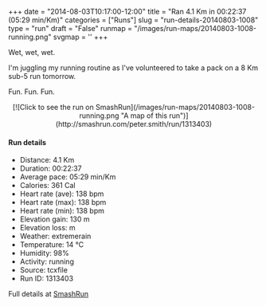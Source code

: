 +++
date = "2014-08-03T10:17:00-12:00"
title = "Ran 4.1 Km in 00:22:37 (05:29 min/Km)"
categories = ["Runs"]
slug = "run-details-20140803-1008"
type = "run"
draft = "False"
runmap = "/images/run-maps/20140803-1008-running.png"
svgmap = '<polyline points="0 51, 3 45, 14 46, 17 44, 23 35, 26 33, 45 45, 57 46, 58 47, 63 50, 70 65, 84 67, 89 62, 96 58, 99 52, 100 50, 96 37, 94 35, 84 35, 78 36, 75 38, 70 48, 66 52, 58 47, 44 44, 24 32, 19 38">'
+++

Wet, wet, wet. 

I'm juggling my running routine as I've volunteered to take a pack on a 8 Km sub-5 run tomorrow. 

Fun. Fun. Fun. 



<!--more-->

<center>
[![Click to see the run on SmashRun](/images/run-maps/20140803-1008-running.png "A map of this run")](http://smashrun.com/peter.smith/run/1313403)
</center>

#### Run details

* Distance: 4.1 Km
* Duration: 00:22:37
* Average pace: 05:29 min/Km
* Calories: 361 Cal
* Heart rate (ave): 138 bpm
* Heart rate (max): 138 bpm
* Heart rate (min): 138 bpm
* Elevation gain: 130 m
* Elevation loss:  m
* Weather: extremerain
* Temperature: 14 &deg;C
* Humidity: 98%
* Activity: running
* Source: tcxfile
* Run ID: 1313403

Full details at [SmashRun](http://smashrun.com/peter.smith/run/1313403)